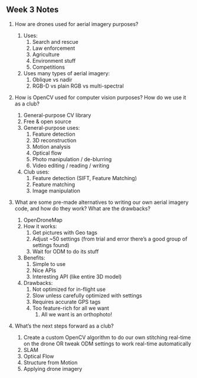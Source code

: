 ## Week 3 Notes

1. How are drones used for aerial imagery purposes?  
   1. Uses:  
      1. Search and rescue  
      2. Law enforcement  
      3. Agriculture  
      4. Environment stuff  
      5. Competitions  
   2. Uses many types of aerial imagery:  
      1. Oblique vs nadir  
      2. RGB-D vs plain RGB vs multi-spectral

2. How is OpenCV used for computer vision purposes? How do we use it as a club?  
   1. General-purpose CV library  
   2. Free & open source  
   3. General-purpose uses:  
      1. Feature detection  
      2. 3D reconstruction  
      3. Motion analysis  
      4. Optical flow  
      5. Photo manipulation / de-blurring  
      6. Video editing / reading / writing  
   4. Club uses:  
      1. Feature detection (SIFT, Feature Matching)  
      2. Feature matching  
      3. Image manipulation  
3. What are some pre-made alternatives to writing our own aerial imagery code, and how do they work? What are the drawbacks?  
   1. OpenDroneMap  
   2. How it works:  
      1. Get pictures with Geo tags  
      2. Adjust \~50 settings (from trial and error there’s a good group of settings found)  
      3. Wait for ODM to do its stuff  
   3. Benefits:  
      1. Simple to use  
      2. Nice APIs  
      3. Interesting API (like entire 3D model)  
   4. Drawbacks:  
      1. Not optimized for in-flight use  
      2. Slow unless carefully optimized with settings  
      3. Requires accurate GPS tags  
      4. Too feature-rich for all we want  
         1. All we want is an orthophoto\!  
4. What’s the next steps forward as a club?  
   1. Create a custom OpenCV algorithm to do our own stitching real-time on the drone OR tweak ODM settings to work real-time automatically  
   2. SLAM  
   3. Optical Flow  
   4. Structure from Motion  
   5. Applying drone imagery

